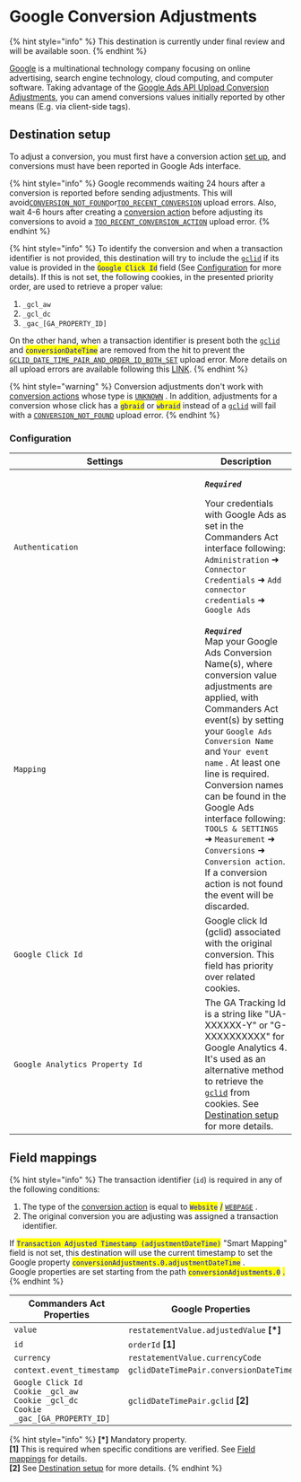 # Google Conversion Adjustments

{% hint style="info" %}
This destination is currently under final review and will be available soon.
{% endhint %}

[Google](https://about.google/) is a multinational technology company focusing on online advertising, search engine technology, cloud computing, and computer software. Taking advantage of the [Google Ads API Upload Conversion Adjustments](https://developers.google.com/google-ads/api/docs/conversions/upload-adjustments), you can amend conversions values initially reported by other means (E.g. via client-side tags).

## Destination setup

To adjust a conversion, you must first have a conversion action [set up](https://support.google.com/google-ads/answer/1722054), and conversions must have been reported in Google Ads interface.

{% hint style="info" %}
Google recommends waiting 24 hours after a conversion is reported before sending adjustments. This will avoid[`CONVERSION_NOT_FOUND`](https://developers.google.com/google-ads/api/reference/rpc/v14/ConversionAdjustmentUploadErrorEnum.ConversionAdjustmentUploadError#conversion\_not\_found)or[`TOO_RECENT_CONVERSION`](https://developers.google.com/google-ads/api/reference/rpc/v14/ConversionAdjustmentUploadErrorEnum.ConversionAdjustmentUploadError#too\_recent\_conversion) upload errors. Also, wait 4-6 hours after creating a [conversion action](https://support.google.com/google-ads/answer/6032150?sjid=6242609434917944234-EU) before adjusting its conversions to avoid a [`TOO_RECENT_CONVERSION_ACTION`](https://developers.google.com/google-ads/api/reference/rpc/v14/ConversionAdjustmentUploadErrorEnum.ConversionAdjustmentUploadError#too\_recent\_conversion\_action) upload error.
{% endhint %}

{% hint style="info" %}
To identify the conversion and when a transaction identifier is not provided, this destination will try to include the [`gclid`](https://support.google.com/google-ads/answer/9744275?hl=en) if its value is provided in the <mark style="color:blue;">`Google Click Id`</mark> field (See [Configuration](google-conversion-adjustments.md#configuration) for more details). If this is not set, the following cookies, in the presented priority order, are used to retrieve a proper value:

1. `_gcl_aw`
2. `_gcl_dc`
3. `_gac_[GA_PROPERTY_ID]`

On the other hand, when a transaction identifier is present both the [`gclid`](https://support.google.com/google-ads/answer/9744275?hl=en) and <mark style="color:blue;">`conversionDateTime`</mark> are removed from the hit to prevent the [`GCLID_DATE_TIME_PAIR_AND_ORDER_ID_BOTH_SET`](https://developers.google.com/google-ads/api/reference/rpc/v14/ConversionAdjustmentUploadErrorEnum.ConversionAdjustmentUploadError#gclid\_date\_time\_pair\_and\_order\_id\_both\_set) upload error. More details on all upload errors are available following this [LINK](https://developers.google.com/google-ads/api/reference/rpc/v14/ConversionAdjustmentUploadErrorEnum.ConversionAdjustmentUploadError).
{% endhint %}

{% hint style="warning" %}
Conversion adjustments don't work with [conversion actions](https://support.google.com/google-ads/answer/6032150?sjid=6242609434917944234-EU) whose type is [`UNKNOWN`](https://developers.google.com/google-ads/api/reference/rpc/v14/ConversionActionTypeEnum.ConversionActionType#unknown) . In addition, adjustments for a conversion whose click has a <mark style="color:blue;">`gbraid`</mark> or <mark style="color:blue;">`wbraid`</mark> instead of a [`gclid`](https://support.google.com/google-ads/answer/1033981) will fail with a [`CONVERSION_NOT_FOUND`](https://developers.google.com/google-ads/api/reference/rpc/v14/ConversionAdjustmentUploadErrorEnum.ConversionAdjustmentUploadError#conversion\_not\_found) upload error.
{% endhint %}

### Configuration

<table><thead><tr><th width="325">Settings</th><th>Description</th></tr></thead><tbody><tr><td><code>Authentication</code></td><td><p><em><strong><code>Required</code></strong></em></p><p>Your credentials with Google Ads as set in the Commanders Act interface following: <code>Administration</code> ➜ <code>Connector Credentials</code> ➜ <code>Add connector credentials</code> ➜ <code>Google Ads</code></p></td></tr><tr><td><code>Mapping</code></td><td><em><strong><code>Required</code></strong></em> <br>Map your Google Ads Conversion Name(s), where conversion value adjustments are applied, with Commanders Act event(s) by setting your <code>Google Ads Conversion Name</code><br>and <code>Your event name</code> . At least one line is required. Conversion names can be found in the Google Ads interface following: <code>TOOLS &#x26; SETTINGS</code> ➜ <code>Measurement</code> ➜ <code>Conversions</code> ➜ <code>Conversion action</code>.<br>If a conversion action is not found the event will be discarded.</td></tr><tr><td><code>Google Click Id</code></td><td>Google click Id (gclid) associated with the original conversion. This field has priority over related cookies.</td></tr><tr><td><code>Google Analytics Property Id</code></td><td>The GA Tracking Id is a string like "UA-XXXXXX-Y" or "G-XXXXXXXXXX" for Google Analytics 4. It's used as an alternative method to retrieve the <a href="https://support.google.com/google-ads/answer/9744275?hl=en"><code>gclid</code></a> from cookies. See <a href="google-conversion-adjustments.md#destination-setup">Destination setup</a> for more details.</td></tr></tbody></table>

## Field mappings

{% hint style="info" %}
The transaction identifier (`id`) is required in any of the following conditions:

1. The type of the [conversion action](https://support.google.com/google-ads/answer/6032150?sjid=6242609434917944234-EU) is equal to <mark style="color:blue;">`Website`</mark> <mark style="color:blue;"></mark><mark style="color:blue;">/</mark> [`WEBPAGE`](https://developers.google.com/google-ads/api/reference/rpc/v14/ConversionActionTypeEnum.ConversionActionType#webpage) .
2. The original conversion you are adjusting was assigned a transaction identifier.

If <mark style="color:blue;">`Transaction Adjusted Timestamp (adjustmentDateTime)`</mark> "Smart Mapping" field is not set, this destination will use the current timestamp to set the Google property <mark style="color:blue;">`conversionAdjustments.0.adjustmentDateTime`</mark> .\
Google properties are set starting from the path <mark style="color:blue;">`conversionAdjustments.0`</mark> <mark style="color:blue;"></mark><mark style="color:blue;">.</mark>
{% endhint %}

<table><thead><tr><th width="345">Commanders Act Properties</th><th>Google Properties</th></tr></thead><tbody><tr><td><code>value</code></td><td><code>restatementValue.adjustedValue</code> <strong>[*]</strong></td></tr><tr><td><code>id</code></td><td><code>orderId</code> <strong>[1]</strong></td></tr><tr><td><code>currency</code></td><td><code>restatementValue.currencyCode</code></td></tr><tr><td><code>context.event_timestamp</code></td><td><code>gclidDateTimePair.conversionDateTime</code></td></tr><tr><td><code>Google Click Id</code>  <br><code>Cookie _gcl_aw</code><br><code>Cookie _gcl_dc</code><br><code>Cookie _gac_[GA_PROPERTY_ID]</code></td><td><code>gclidDateTimePair.gclid</code> <strong>[2]</strong></td></tr></tbody></table>

{% hint style="info" %}
**\[\*]** Mandatory property.\
**\[1]** This is required when specific conditions are verified. See [Field mappings](google-conversion-adjustments.md#field-mappings) for details.\
**\[2]** See [Destination setup](google-conversion-adjustments.md#destination-setup) for more details.
{% endhint %}
